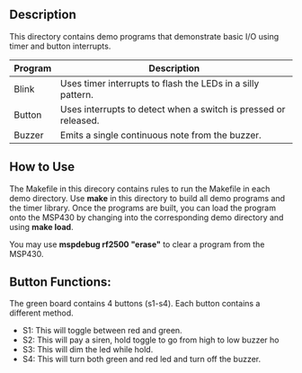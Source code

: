 ## Description
This directory contains demo programs that demonstrate basic I/O using timer and button interrupts.

Program | Description
------- | -----------
Blink   | Uses timer interrupts to flash the LEDs in a silly pattern.
Button  | Uses interrupts to detect when a switch is pressed or released.
Buzzer  | Emits a single continuous note from the buzzer.

## How to Use

The Makefile in this direcory contains rules to run the Makefile in each demo directory. Use **make** in this directory to build all demo programs and the timer library. Once the programs are built, you can load the program onto the MSP430 by changing into the corresponding demo directory and using **make load**.

You may use **mspdebug rf2500 "erase"** to clear a program from the MSP430.

## Button Functions:
The green board contains 4 buttons (s1-s4). Each button contains a different method.
- S1: This will toggle between red and green.
- S2: This will pay a siren, hold toggle to go from high to low buzzer ho
- S3: This will dim the led while hold.
- S4: This will turn both green and red led and turn off the buzzer.
